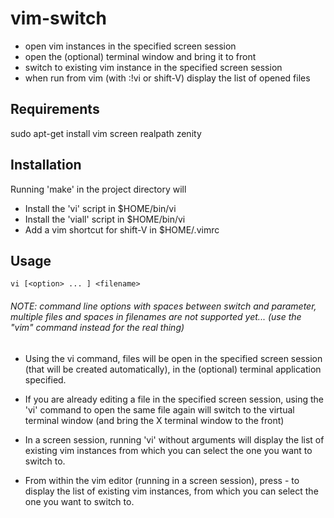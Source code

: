 # vim-switch
* open vim instances in the specified screen session
* open the (optional) terminal window and bring it to front
* switch to existing vim instance in the specified screen session
* when run from vim (with :!vi or shift-V) display the list of opened files

## Requirements
  sudo apt-get install vim screen realpath zenity

## Installation

  Running 'make' in the project directory will
  - Install the 'vi' script in $HOME/bin/vi
  - Install the 'viall' script in $HOME/bin/vi
  - Add a vim shortcut for shift-V in $HOME/.vimrc

## Usage

```vi [<option> ... ] <filename>```

###### NOTE: command line options with spaces between switch and parameter, multiple files and spaces in filenames are not supported yet... (use the "vim" command instead for the real thing)

* Using the vi command, files will be open in the specified screen session (that will be created automatically), in the (optional) terminal application specified.

* If you are already editing a file in the specified screen session, using the 'vi' command to open the same file again will switch to the virtual terminal window (and bring the X terminal window to the front)

* In a screen session, running 'vi' without arguments will display the list of existing vim instances from which you can select the one you want to switch to.

* From within the vim editor (running in a screen session), press <shift>-<V> to display the list of existing vim instances, from which you can select the one you want to switch to.

